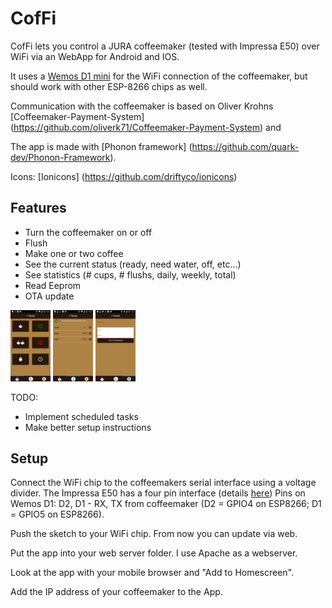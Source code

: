 # CofFi

CofFi lets you control a JURA coffeemaker (tested with Impressa E50) over WiFi via an WebApp for Android and IOS.

It uses a [Wemos D1 mini](https://www.wemos.cc/product/d1-mini.html) for the WiFi connection of the coffeemaker, but should work with other ESP-8266 chips as well.

Communication with the coffeemaker is based on Oliver Krohns [Coffeemaker-Payment-System] (https://github.com/oliverk71/Coffeemaker-Payment-System) and 

The app is made with [Phonon framework] (https://github.com/quark-dev/Phonon-Framework).

Icons: [Ionicons] (https://github.com/driftyco/ionicons)

## Features

* Turn the coffeemaker on or off
* Flush
* Make one or two coffee
* See the current status (ready, need water, off, etc...)
* See statistics (# cups, # flushs, daily, weekly, total)
* Read Eeprom 
* OTA update

<img src="img/main.png" width="64">
<img src="img/stats.png" width="64">
<img src="img/settings.png" width="64">


TODO: 
* Implement scheduled tasks
* Make better setup instructions

## Setup

Connect the WiFi chip to the coffeemakers serial interface using a voltage divider.
The Impressa E50 has a four pin interface (details [here](http://protocoljura.wiki-site.com/index.php/Serial_interfaces#four-pin_interface))
Pins on Wemos D1: D2, D1 - RX, TX from coffeemaker 
(D2 = GPIO4 on ESP8266; D1 = GPIO5 on ESP8266).

Push the sketch to your WiFi chip. From now you can update via web.

Put the app into your web server folder. I use Apache as a webserver.

Look at the app with your mobile browser and "Add to Homescreen".

Add the IP address of your coffeemaker to the App.


